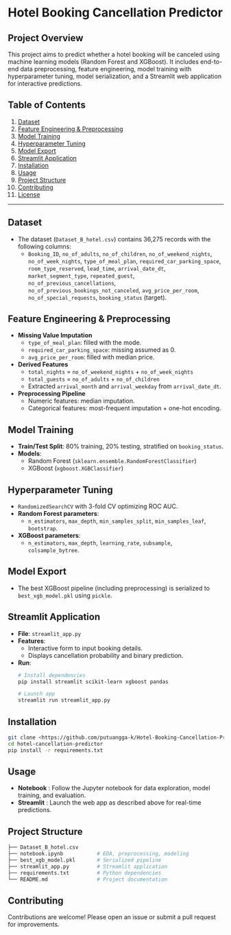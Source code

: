 # Hotel Booking Cancellation Predictor

## Project Overview

This project aims to predict whether a hotel booking will be canceled using machine learning models (Random Forest and XGBoost). It includes end-to-end data preprocessing, feature engineering, model training with hyperparameter tuning, model serialization, and a Streamlit web application for interactive predictions.

## Table of Contents

1. [Dataset](#dataset)
2. [Feature Engineering &amp; Preprocessing](#feature-engineering--preprocessing)
3. [Model Training](#model-training)
4. [Hyperparameter Tuning](#hyperparameter-tuning)
5. [Model Export](#model-export)
6. [Streamlit Application](#streamlit-application)
7. [Installation](#installation)
8. [Usage](#usage)
9. [Project Structure](#project-structure)
10. [Contributing](#contributing)
11. [License](#license)

---

## Dataset

- The dataset (`Dataset_B_hotel.csv`) contains 36,275 records with the following columns:
  - `Booking_ID`, `no_of_adults`, `no_of_children`, `no_of_weekend_nights`, `no_of_week_nights`,
    `type_of_meal_plan`, `required_car_parking_space`, `room_type_reserved`, `lead_time`,
    `arrival_date_dt`, `market_segment_type`, `repeated_guest`, `no_of_previous_cancellations`,
    `no_of_previous_bookings_not_canceled`, `avg_price_per_room`, `no_of_special_requests`,
    `booking_status` (target).

## Feature Engineering & Preprocessing

- **Missing Value Imputation**
  - `type_of_meal_plan`: filled with the mode.
  - `required_car_parking_space`: missing assumed as 0.
  - `avg_price_per_room`: filled with median price.
- **Derived Features**
  - `total_nights` = `no_of_weekend_nights` + `no_of_week_nights`
  - `total_guests` = `no_of_adults` + `no_of_children`
  - Extracted `arrival_month` and `arrival_weekday` from `arrival_date_dt`.
- **Preprocessing Pipeline**
  - Numeric features: median imputation.
  - Categorical features: most-frequent imputation + one-hot encoding.

## Model Training

- **Train/Test Split**: 80% training, 20% testing, stratified on `booking_status`.
- **Models**:
  - Random Forest (`sklearn.ensemble.RandomForestClassifier`)
  - XGBoost (`xgboost.XGBClassifier`)

## Hyperparameter Tuning

- `RandomizedSearchCV` with 3-fold CV optimizing ROC AUC.
- **Random Forest parameters**:
  - `n_estimators`, `max_depth`, `min_samples_split`, `min_samples_leaf`, `bootstrap`.
- **XGBoost parameters**:
  - `n_estimators`, `max_depth`, `learning_rate`, `subsample`, `colsample_bytree`.

## Model Export

- The best XGBoost pipeline (including preprocessing) is serialized to `best_xgb_model.pkl` using `pickle`.

## Streamlit Application

- **File**: `streamlit_app.py`
- **Features**:
  - Interactive form to input booking details.
  - Displays cancellation probability and binary prediction.
- **Run**:
  ```bash
  # Install dependencies
  pip install streamlit scikit-learn xgboost pandas

  # Launch app
  streamlit run streamlit_app.py
  ```

## Installation

```bash
git clone <https://github.com/putuangga-k/Hotel-Booking-Cancellation-Prediction.git>
cd hotel-cancellation-predictor
pip install -r requirements.txt
```

## Usage

* **Notebook** : Follow the Jupyter notebook for data exploration, model training, and evaluation.
* **Streamlit** : Launch the web app as described above for real-time predictions.

## Project Structure

```bash
├── Dataset_B_hotel.csv
├── notebook.ipynb           # EDA, preprocessing, modeling
├── best_xgb_model.pkl       # Serialized pipeline
├── streamlit_app.py         # Streamlit application
├── requirements.txt         # Python dependencies
└── README.md                # Project documentation
```

## Contributing

Contributions are welcome! Please open an issue or submit a pull request for improvements.

